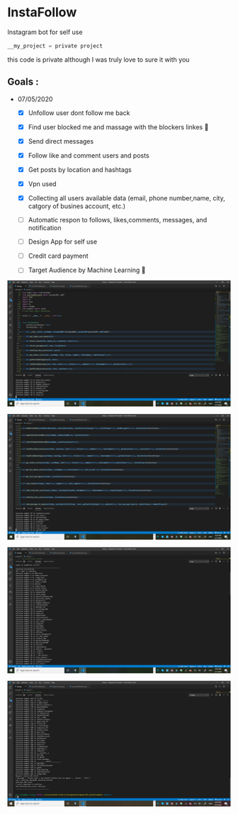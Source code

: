 # InstaFollow

Instagram bot for self use
```python
__my_project = private project 
```

this code is private although I was truly love to sure it with you

## Goals :    
- 07/05/2020
    - [X] Unfollow user dont follow me back
    - [X] Find user blocked me and massage with the blockers linkes 🔗
    - [X] Send direct messages 
    - [X] Follow like and comment users and posts 
    - [X] Get posts by location and hashtags 
    - [X] Vpn used 
    - [X] Collecting all users available data (email, phone number,name, city, catgory of busines account, etc.)     
    - [ ] Automatic respon to follows, likes,comments, messages, and notification 
    - [ ] Design App for self use 
    - [ ] Credit card payment
    - [ ] Target Audience by Machine Learning 🎯 
    
    

![alt text](https://raw.githubusercontent.com/morbargig/InstaFollow/master/photos/Screenshot%20(68).png)

![alt text](https://raw.githubusercontent.com/morbargig/InstaFollow/master/photos/Screenshot%20(70).png)

![alt text](https://raw.githubusercontent.com/morbargig/InstaFollow/master/photos/Screenshot%20(71).png)

![alt text](https://raw.githubusercontent.com/morbargig/InstaFollow/master/photos/Screenshot%20(73).png)

